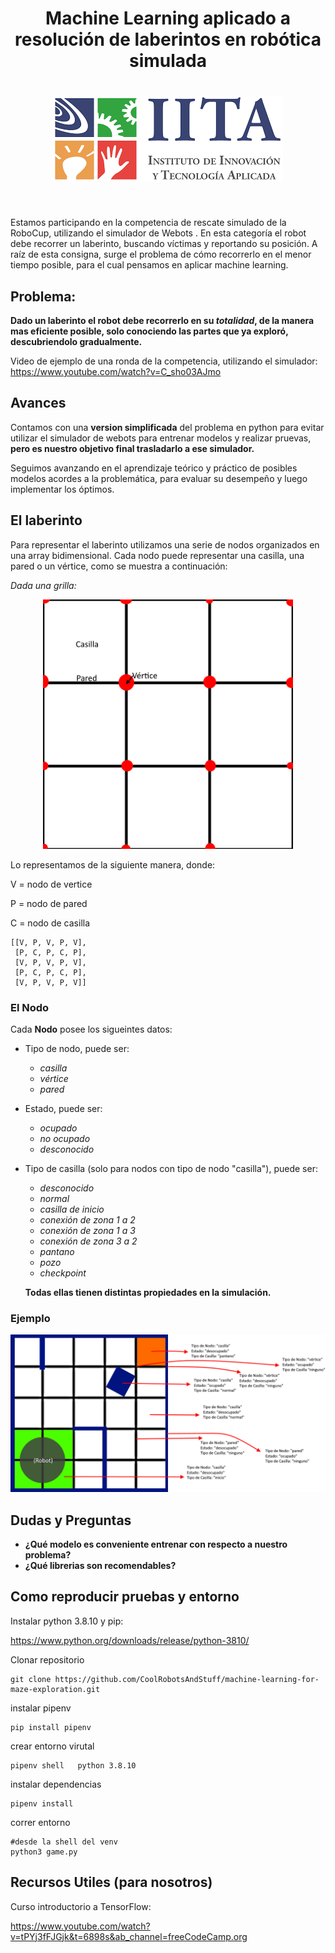 <div align="center">
<h1>Machine Learning aplicado a resolución de laberintos en robótica simulada<h1/>

<img src="./images/iita.png" alt="drawing">
</div>

<br>

Estamos participando en la competencia de rescate simulado de la RoboCup, utilizando el simulador de  Webots . En esta categoría el robot debe recorrer un laberinto, buscando víctimas y reportando su posición. A raíz de esta consigna, surge el problema de cómo recorrerlo en el menor tiempo posible, para el cual pensamos en aplicar machine learning.

## Problema:

**Dado un laberinto el robot debe recorrerlo en su *totalidad*, de la manera mas eficiente posible, solo conociendo las partes que ya exploró, descubriendolo gradualmente.**

Video de ejemplo de una ronda de la competencia, utilizando el simulador:
https://www.youtube.com/watch?v=C_sho03AJmo
   
## Avances
   
Contamos con una **version simplificada** del problema en python para evitar utilizar el simulador de webots para entrenar modelos y realizar pruevas, **pero es nuestro objetivo final trasladarlo a ese simulador.**
   
Seguimos avanzando en el aprendizaje teórico y práctico de posibles modelos acordes a la problemática, para evaluar su desempeño y luego implementar los óptimos.

## El laberinto

Para representar el laberinto utilizamos una serie de nodos organizados en una array bidimensional. Cada nodo puede representar una casilla, una pared o un vértice, como se muestra a continuación:

*Dada una grilla:*

<div align="center">
<img src="./images/tile_vortex_wall.png" alt="drawing" width="400">
</div>

Lo representamos de la siguiente manera, donde:

V = nodo de vertice

P = nodo de pared

C = nodo de casilla

```
[[V, P, V, P, V],                
 [P, C, P, C, P],                 
 [V, P, V, P, V],                  
 [P, C, P, C, P],                 
 [V, P, V, P, V]]

```         
   
### El Nodo

Cada **Nodo** posee los sigueintes datos:

* Tipo de nodo, puede ser:
    * *casilla*
    * *vértice*
    * *pared*

* Estado, puede ser:
    * *ocupado*
    * *no ocupado*
    * *desconocido*

* Tipo de casilla (solo para nodos con tipo de nodo "casilla"), puede ser:
    * *desconocido*
    * *normal*
    * *casilla de inicio*
    * *conexión de zona 1 a 2*
    * *conexión de zona 1 a 3*
    * *conexión de zona 3 a 2*
    * *pantano*
    * *pozo*
    * *checkpoint*

    **Todas ellas tienen distintas propiedades en la simulación.**

### Ejemplo

![Ejemplo](./images/laberinto.png)
   
## Dudas y Preguntas

   * **¿Qué modelo es conveniente entrenar con respecto a nuestro problema?**
   * **¿Qué librerias son recomendables?**

## Como reproducir pruebas y entorno

Instalar python 3.8.10 y pip:

https://www.python.org/downloads/release/python-3810/

Clonar repositorio

```
git clone https://github.com/CoolRobotsAndStuff/machine-learning-for-maze-exploration.git
```

instalar pipenv

```
pip install pipenv
```

crear entorno virutal

```
pipenv shell   python 3.8.10
```

instalar dependencias

```
pipenv install
```

correr entorno
```
#desde la shell del venv
python3 game.py
```
   
## Recursos Utiles (para nosotros)
   
   Curso introductorio a TensorFlow:
   
   https://www.youtube.com/watch?v=tPYj3fFJGjk&t=6898s&ab_channel=freeCodeCamp.org

